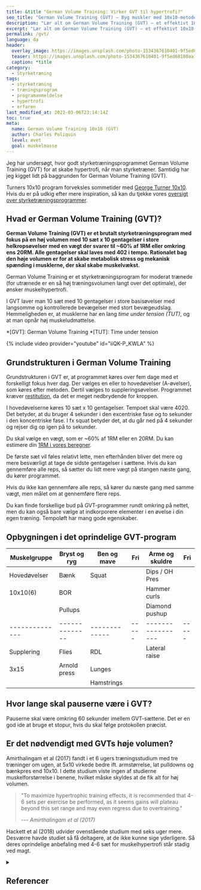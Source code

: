 ```yaml
---
title: &title "German Volume Training: Virker GVT til hypertrofi?"
seo_title: "German Volume Training (GVT) – Byg muskler med 10x10-metoden"
description: "Lær alt om German Volume Training (GVT) – et effektivt 10x10-program til muskelopbygning. Få program, progression og tips til programmet."
excerpt: "Lær alt om German Volume Training (GVT) – et effektivt 10x10-program til muskelopbygning. Få program, progression og tips til programmet."
permalink: /gvt/
language: da
header:
  overlay_image: https://images.unsplash.com/photo-1534367610401-9f5ed68180aa?ixlib=rb-1.2.1&ixid=eyJhcHBfaWQiOjEyMDd9&auto=format&fit=crop&h=630&w=1200&q=60
  teaser: https://images.unsplash.com/photo-1534367610401-9f5ed68180aa?ixlib=rb-1.2.1&ixid=eyJhcHBfaWQiOjEyMDd9&auto=format&fit=crop&h=300&w=400&q=10
  caption: *title
category:
  - Styrketræning
tags:
  - styrketræning
  - træningsprogram
  - programanmeldelse
  - hypertrofi
  - erfaren
last_modified_at: 2023-03-06T23:14:14Z
toc: true
meta:
  name: German Volume Training 10x10 (GVT)
  author: Charles Poliquin
  level: øvet
  goal: muskelmasse
---
```


Jeg har undersøgt, hvor godt styrketræningsprogrammet German Volume Training (GVT) for at skabe hypertrofi, når man styrketræner. Samtidig har jeg kigget lidt på baggrunden for German Volume Training (GVT).

Turners 10x10 program forveksles sommetider med [George Turner 10x10](/george-turner-10x10/). Hvis du er på udkig efter mere inspiration, så kan du tjekke vores [oversigt over styrketræningsprogrammer](/styrketraeningsprogrammer/).

## Hvad er German Volume Training (GVT)?

**German Volume Training (GVT) er et brutalt styrketræningsprogram med fokus på en høj volumen med 10 sæt x 10 gentagelser i store helkropsøvelser med en vægt der svarer til ~60% af 1RM eller omkring ens 20RM. Alle gentagelser skal laves med 402 i tempo. Rationalet bag den høje volumen er for at skabe metabolisk stress og mekanisk spænding i musklerne, der skal skabe muskelvækst.**

German Volume Training er et styrketræningsprogram for moderat trænede (for utrænede er en så høj træningsvolumen langt over det optimale), der ønsker muskelhypertrofi.

I GVT laver man 10 sæt med 10 gentagelser i store basisøvelser med langsomme og kontrollerede bevægelser med stort bevægeudslag. Hemmeligheden er, at musklerne har en lang _time under tension (TUT)_, og at man opnår høj muskeludmattelse.

*[GVT]: German Volume Training
*[TUT]: Time under tension

{% include video provider="youtube" id="iiQK-P_KWLA" %}

## Grundstrukturen i German Volume Training

Grundstrukturen i GVT er, at programmet køres over fem dage med et forskelligt fokus hver dag. Der vælges en eller to hovedøvelser (A-øvelser), som køres efter metoden. Dertil vælges to suppleringsøvelser. Programmet kræver [restitution](/restitution/), da det er meget nedbrydende for kroppen.

I hovedøvelserne køres 10 sæt x 10 gentagelser. Tempoet skal være 4020. Det betyder, at du bruger 4 sekunder i den excentriske fase og to sekunder i den koncentriske fase. I fx squat betyder det, at du går ned på 4 sekunder og rejser dig op igen på to sekunder.

Du skal vælge en vægt, som er ~60% af 1RM eller en 20RM. Du kan estimere din [1RM i vores beregner](/rm-beregner/).

De første sæt vil føles relativt lette, men efterhånden bliver det mere og mere besværligt at tage de sidste gentagelser i sættene. Hvis du kan gennemføre alle reps, så sætter du lidt mere vægt på stangen næste gang, du kører programmet.

Hvis du ikke kan gennemføre alle reps, så kører du næste gang med samme vægt, men målet om at gennemføre flere reps.

Du kan finde forskellige bud på GVT-programmer rundt omkring på nettet, men du kan også bare vælge at indkorporere elementer i en øvelse i din egen træning. Tempoløft har mang gode egenskaber.

## Opbygningen i det oprindelige GVT-program

| Muskelgruppe | Bryst og ryg | Ben og mave | Fri | Arme og skuldre | Fri |
|--------------|--------------|-------------|-----|-----------------|-----|
| Hovedøvelser | Bænk         | Squat       |     | Dips / OH Pres  |     |
| 10x10(6)     | BOR          |             |     | Hammer curls    |     |
|              | Pullups      |             |     | Diamond pushup  |     |
|--------------|--------------|-------------|-----|-----------------|-----|
| Supplering   | Flies        | RDL         |     | Lateral raise   |     |
| 3x15         | Arnold press | Lunges      |     |                 |     |
|              |              | Hamstrings  |     |                 |     |

## Hvor lange skal pauserne være i GVT?

Pauserne skal være omkring 60 sekunder imellem GVT-sættene. Det er en god ide at bruge et stopur, hvis du skal følge protokollen præcist.

## Er det nødvendigt med GVTs høje volumen?

Amirthalingam et al (2017) fandt i et 6 ugers træningsstudium med tre træninger om ugen, at 5x10 virkede bedre ift. armstørrelse, lat pulldowns og bænkpres end 10x10. I dette studium viste ingen af studierne muskelforstørrelse i benene, hvilket måske skyldes at de fik alt for høj volumen.

> "To maximize hypertrophic training effects, it is recommended that 4-6 sets per exercise be performed, as it seems gains will plateau beyond this set range and may even regress due to overtraining."
>
> --- <cite>Amirthalingam et al (2017)</cite>

Hackett et al (2018) udvider ovenstående studium med seks uger mere. Desværre havde studiet så få deltagere, at de ikke kunne sige yderligere. Så deres oprindelige anbefaling med 4-6 sæt for muskelhypertrofi står stadig ved magt.

<details markdown="1" class="references">
  <summary><h2 id="references">Referencer</h2></summary>

- [Programanmeldelse: German Volume Training](https://andersnedergaard.dk/kropblog/programanmeldelse-german-volume-training/)
- [German Volume Training](https://www.bodybuilding.com/content/german-volume-training-programs.html)
- [For høj volumen i German Volume Training](https://www.bodylab.dk/shop/nyt-studie-for-2018c1.html)
- [GVT revisited](https://www.t-nation.com/training/gvt-revisited)
- [GVT fizzles out](https://www.t-nation.com/training/tip-german-volume-training-fizzles-out)
- Amirthalingam, Theban; Mavros, Yorgi; Wilson, Guy C.; Clarke, Jillian L.; Mitchell, Lachlan; Hackett, Daniel A. "Effects of a Modified German Volume Training Program on Muscular Hypertrophy and Strength. " Journal of Strength & Conditioning Research: November 2017, Volume 31, Issue 11, pp. 3109–3119.
- Hackett et al. 2018: Effects of a 12-Week Modified German Volume Training Program on Muscle Strength and Hypertrophy - A Pilot study.
- The Effects of German Volume Training on Lean Muscle Mass and Strength and Power Characteristics in Elite Wild-Water Canoeists
- [strengthandconditioning.org](https://strengthandconditioning.org/index.php?option=com_content&view=article&id=1559&Itemid=512)
</summary>
